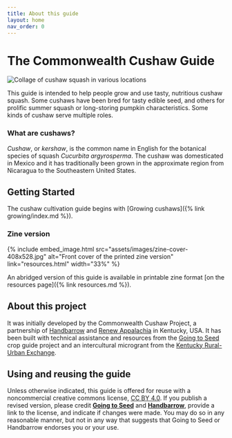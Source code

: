 ```yaml
---
title: About this guide
layout: home
nav_order: 0
---
```


# The Commonwealth Cushaw Guide

![Collage of cushaw squash in various locations](assets/images/cushaw-homepage-banner-1000x250.png)

This guide is intended to help people grow and use tasty, nutritious cushaw squash. Some cushaws have been bred for tasty edible seed, and others for prolific summer squash or long-storing pumpkin characteristics. Some kinds of cushaw serve multiple roles.

### What are cushaws?

_Cushaw_, or _kershaw_, is the common name in English for the botanical species of squash _Cucurbita argyrosperma_. The cushaw was domesticated in Mexico and it has traditionally been grown in the approximate region from Nicaragua to the Southeastern United States.

## Getting Started

The cushaw cultivation guide begins with [Growing cushaws]({% link growing/index.md %}).

### Zine version

{% include embed_image.html
    src="assets/images/zine-cover-408x528.jpg"
    alt="Front cover of the printed zine version"
    link="resources.html"
    width="33%"
%}

An abridged version of this guide is available in printable zine format [on the resources page]({% link resources.md %}).

## About this project

It was initially developed by the Commonwealth Cushaw Project, a partnership of [Handbarrow](https://handbarrow.org/) and [Renew Appalachia](https://renewappalachia.org/) in Kentucky, USA. It has been built with technical assistance and resources from the [Going to Seed](https://goingtoseed.org/) crop guide project and an intercultural microgrant from the [Kentucky Rural-Urban Exchange](https://kyrux.org/).

## Using and reusing the guide

Unless otherwise indicated, this guide is offered for reuse with a noncommercial creative commons license, [CC BY 4.0](https://creativecommons.org/licenses/by/4.0/). If you publish a revised version, please credit **[Going to Seed](https://goingtoseed.org/)** and **[Handbarrow](https://handbarrow.org/)**, provide a link to the license, and indicate if changes were made. You may do so in any reasonable manner, but not in any way that suggests that Going to Seed or Handbarrow endorses you or your use.